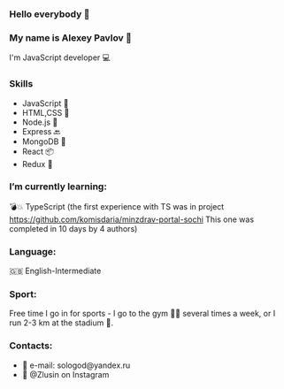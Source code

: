 ### Hello everybody 👋
### My name is Alexey Pavlov 👦

I'm JavaScript developer 💻

### Skills
<ul>
  <li>JavaScript 💼</li>
  <li>HTML,CSS 🎨 </li>
  <li>Node.js 💽</li>
  <li>Express 🔙 </li>
  <li>MongoDB 📂 </li>
  <li>React 📦</li>
  <li>Redux 📝</li>
  
</ul>


### I’m currently learning:
💣💥 TypeScript (the first experience with TS was in project https://github.com/komisdaria/minzdrav-portal-sochi This one was completed in 10 days by 4 authors)

### Language:
🇬🇧 English-Intermediate

### Sport:
Free time I go in for sports - I go to the gym 🏋️‍♀️ several times a week, or I run 2-3 km at the stadium 🏃.

### Contacts:
<ul>
  <li>📨 e-mail: sologod@yandex.ru</li>
  <li>📱 @Zlusin on Instagram</li> 
</ul>


